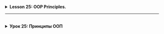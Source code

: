 <details style="padding-top: 18px">
  <summary><b>Lesson 25: OOP Principles.</b></summary>

<details style="padding-top: 18px">
  <summary><b>Lesson 23: OOP Principles. Encapsulation</b></summary>

<details style="padding-top: 18px">
  <summary>1. What is Encapsulation?</summary>

## **What is Encapsulation?**

### **Definition and Importance of Encapsulation**

🔹 **Encapsulation** is one of the key principles of OOP, which means **hiding internal object data** and **restricting
access to it**.

The main goals of encapsulation:  
✔️ **Data Protection** – preventing direct modification of important object fields.  
✔️ **Access Control** – data can only be changed through methods.  
✔️ **Code Flexibility** – internal logic can be modified without affecting other parts of the code.

**Example without encapsulation (bad practice):**

```java
class BankAccount {
    String owner;
    double balance;
}
```

Here, **balance** is public and can be changed from outside without restrictions:

```java
BankAccount account = new BankAccount();
account.balance =-1000; // Error: Can set a negative balance!
```

To prevent such issues, we use **encapsulation**.

### **Analogy: File Access on a Computer**

Imagine your computer is a **class**, and the files on it have **different access levels**:

| **Modifier** | **Analogy on a Computer**                                 | **Who Can Open the File?**          |
|--------------|-----------------------------------------------------------|-------------------------------------|
| `private`    | **Personal documents**                                    | Only the computer owner             |
| `default`    | **Work files in a local network**                         | Only colleagues in the same network |
| `protected`  | **Shared folder with a password**                         | Family members or selected users    |
| `public`     | **File on the internet (Google Docs with public access)** | Anyone on the internet              |

🔹 **Examples:**

- **`private`** – Your personal diary, which no one can open without a password.
- **`default`** – Files in an office network, accessible only to employees.
- **`protected`** – Family photos in the cloud, available only with a password.
- **`public`** – An open article on the internet, accessible to everyone.

### **Protecting Data with Access Modifiers**

In Java, **access modifiers** are used for encapsulation, controlling which parts of the code can interact with an
object's fields and methods.

| **Modifier** | **Accessible Inside Class** | **Accessible Inside Package** | **Accessible in Subclasses** | **Accessible in Other Classes** |
|--------------|-----------------------------|-------------------------------|------------------------------|---------------------------------|
| `private`    | ✅ Yes                       | ❌ No                          | ❌ No                         | ❌ No                            |
| `default`    | ✅ Yes                       | ✅ Yes                         | ❌ No                         | ❌ No                            |
| `protected`  | ✅ Yes                       | ✅ Yes                         | ✅ Yes                        | ❌ No                            |
| `public`     | ✅ Yes                       | ✅ Yes                         | ✅ Yes                        | ✅ Yes                           |

**How to properly protect data?**  
✔️ Use `private` for fields (so they cannot be modified directly).  
✔️ Provide access to data via **getters and setters**.  
✔️ Allow modifications only through methods with validation.

Example of **data encapsulation** in the `BankAccount` class:

```java
class BankAccount {
    private String owner;
    private double balance;

    public BankAccount(String owner, double initialBalance) {
        this.owner = owner;
        if (initialBalance >= 0) {
            this.balance = initialBalance;
        } else {
            this.balance = 0;
            System.out.println("Balance cannot be negative. Set to 0.");
        }
    }

    public double getBalance() {
        return balance;
    }

    public void deposit(double amount) {
        if (amount > 0) {
            balance += amount;
            System.out.println("Deposited: " + amount);
        } else {
            System.out.println("Deposit amount must be positive.");
        }
    }

    public void withdraw(double amount) {
        if (amount > 0 && amount <= balance) {
            balance -= amount;
            System.out.println("Withdrawn: " + amount);
        } else {
            System.out.println("Insufficient funds or invalid amount.");
        }
    }
}
```

Now, `balance` cannot be modified directly:

```java
BankAccount account = new BankAccount("Alice", 500);
account.

deposit(200);
account.

withdraw(1000); // Error: Insufficient funds
```

---

### **Real-World Analogy: Bank Account**

Imagine you have a **bank account**.

- You **cannot** simply set the balance by writing `balance = 100000;`
- The balance can **increase** only through deposits.
- The balance can **decrease** only through withdrawals.
- You cannot go into negative balance unless the bank allows overdrafts.

🔹 **The `BankAccount` class works the same way!** It hides `balance` and allows access to it **only through methods**
that validate operations.

## **Summary**

✅ **Encapsulation** protects data and controls access to it.  
✅ Class fields should be `private`, and access to them should be provided through methods.  
✅ **Analogy** – a bank account: access to the balance is only possible through transactions.

</details>

--------

<details style="padding-top: 18px">
  <summary>2. Access Modifiers in Java</summary>

## **Access Modifiers in Java**

### **What Are Access Modifiers?**
🔹 **Access modifiers** are keywords in Java that define **the level of visibility and accessibility** of classes, methods, and fields in a program.

**Why are they important?**  
✔️ Allow **control over data access**.  
✔️ Protect **internal class logic** from misuse.  
✔️ Improve **code structure and readability**.

Java provides **four main access modifiers**:

| **Modifier**  | **Visible Inside Class** | **Visible in Package** | **Visible in Subclasses** | **Visible in Other Classes** |
|--------------|----------------------|----------------------|----------------------|----------------------|
| `private`    | ✅ Yes | ❌ No | ❌ No | ❌ No |
| `default` (no modifier) | ✅ Yes | ✅ Yes | ❌ No | ❌ No |
| `protected`  | ✅ Yes | ✅ Yes | ✅ Yes | ❌ No |
| `public`     | ✅ Yes | ✅ Yes | ✅ Yes | ✅ Yes |

---

### **Explanation of Modifiers with Examples**

#### **1. `private` – Full Control Inside the Class**
🔹 **Accessible only within the class itself**.  
🔹 Completely **hides data** from other classes.  
🔹 Used to **protect important data**, such as passwords or account balances.

**Example:**
```java
class User {
    private String password;

    public User(String password) {
        this.password = password;
    }

    private void encryptPassword() {
        System.out.println("Encrypting password...");
    }
}
```

**❌ Error: You cannot access `password` or call `encryptPassword()` from another class.**

---

#### **2. `default` (package-private) – Access Within the Same Package**
🔹 **Accessible within the same package**, but **not in other packages**.  
🔹 If **no modifier is specified**, `default` is used.  
🔹 Useful for classes that should interact **only within a module**.

**Example:**
```java
class PackageClass {
    String message = "Accessible only within this package!";
}
```

If another class **in the same package** tries to access `message`, it will work:  
```java
PackageClass obj = new PackageClass();
System.out.println(obj.message); // Works!
```

However, if the class is in **a different package**, access **will not be allowed**.

---

#### **3. `protected` – Access in Package + Inheritance**
🔹 Accessible to **all classes in the package** + **subclasses in other packages**.  
🔹 Allows **protected inheritance**: data is hidden from others but available to child classes.

**Example:**
```java
class Parent {
    protected String familySecret = "Family secret";
}
```

```java
class Child extends Parent {
    void revealSecret() {
        System.out.println(familySecret); // Works!
    }
}
```

If `Child` is in **a different package** but **inherits from Parent**, it can access `protected` fields.

---

#### **4. `public` – Full Access Anywhere**
🔹 **Accessible in any class and package**.  
🔹 Used for **public APIs and interfaces** that should be available everywhere.

**Example:**
```java
public class PublicClass {
public String greeting = "Hello, world!";
}
```

Any code can access `greeting`:  
```java
PublicClass obj = new PublicClass();
System.out.println(obj.greeting); // Works!
```

---

### **When and Why to Use Each Modifier?**

| **Modifier**  | **When to Use?** |
|--------------|--------------------------|
| `private`    | For **hidden data**, such as passwords, balances, internal methods. |
| `default`    | When a class or method **should not be visible outside the package**. |
| `protected`  | When you need to **allow subclass access** but hide from others. |
| `public`     | When **a method or class should be accessible to everyone** (e.g., API). |

---

## **Summary**
✅ **Access modifiers** manage data visibility in Java.  
✅ **`private`** protects data inside the class.  
✅ **`default`** works only within the same package.  
✅ **`protected`** is accessible to subclasses, even in other packages.  
✅ **`public`** allows unrestricted access everywhere.

🚀 **Next, we'll practice choosing the right access modifiers for various classes!**


<details style="padding-top: 18px">
  <summary>Practice</summary>

### **Task: Choose the Right Access Modifiers**

Below are several classes with fields that currently have no access modifiers.  
Your task is to **assign appropriate modifiers (`public`, `private`, `protected`)** based on logic and encapsulation
principles.

---

```java
// TODO: Assign access modifiers to the fields based on best practices.

class UserAccount {
    String username;
    String password;
    String email;
    int age;
}
```

---

```java
// TODO: Assign access modifiers to the fields.

class BankAccount {
    String accountNumber;
    double balance;
    String ownerName;
}
```

---

```java
// TODO: Assign access modifiers to the fields.

class Product {
    String name;
    double price;
    int stock;
}
```

---

```java
// TODO: Assign access modifiers to the fields.

class Car {
    String brand;
    String model;
    int speed;
    double fuelLevel;
}
```

---

```java
// TODO: Assign access modifiers to the fields.

class LibraryBook {
    String title;
    String author;
    boolean isAvailable;
    String borrowerName;
}
```

---

```java
// TODO: Assign access modifiers to the fields.

class Order {
    int orderId;
    String customerName;
    double totalAmount;
    String status;
}
```

---

```java
// TODO: Assign access modifiers to the fields.

class Flight {
    String flightNumber;
    String destination;
    int availableSeats;
    String departureTime;
}
```

---

```java
// TODO: Assign access modifiers to the fields.

class ChatMessage {
    String sender;
    String receiver;
    String text;
    String timestamp;
}
```

---

### **Instructions:**

1. Review the fields in each class and decide which ones should be **`private`**, **`protected`**, or **`public`**.
2. Consider **which fields should be hidden (private)** and which should remain accessible.
3. Modify the classes accordingly.

🚀 **This exercise will help you understand how to properly encapsulate data in Java!**
</details>
</details>

--------

<details style="padding-top: 18px">
  <summary><b>3. Getters and Setters</b></summary>

## **Getters and Setters in Java**

### **Why is Direct Access to Fields Bad Practice?**

🔹 **Direct access to fields (`public`) breaks encapsulation** and allows uncontrolled modifications.  
🔹 If fields are public, **any class can change them without restrictions**, leading to potential errors.  
🔹 Getters and setters **allow validation** before changing field values.

**Example of Bad Practice (No Encapsulation):**  
```java
class BankAccount {
    public double balance;
}
```

Here, any class can modify `balance` without control:  
```java
BankAccount account = new BankAccount();
account.balance = -1000; // ❌ Incorrect! The balance should not be negative.
```

To avoid such problems, **we use getters and setters**.

---

### **Implementing Getters and Setters**

🔹 **Getter (`get`)** – a method that allows reading the value of a private field.  
🔹 **Setter (`set`)** – a method that allows modifying the value with validation.

**Example: Correct Implementation Using Getters and Setters**  
```java
class BankAccount {
private double balance;

    public double getBalance() { // Getter
        return balance;
    }

    public void setBalance(double balance) { // Setter
        if (balance >= 0) {
            this.balance = balance;
        } else {
            System.out.println("❌ Balance cannot be negative!");
        }
    }
}
```

Now, an external class **cannot** modify `balance` directly but can use `setBalance()`, which includes validation.

**Usage:**  
```java
BankAccount account = new BankAccount();
account.setBalance(500);  // ✅ Correct
account.setBalance(-100); // ❌ Will print "Balance cannot be negative!"
System.out.println(account.getBalance()); // Prints 500
```



### **Example: `BankAccount` with Controlled Balance Modification**

A more advanced example where we also add `deposit()` and `withdraw()` methods.

```java
class BankAccount {
private double balance;

    public BankAccount(double initialBalance) {
        if (initialBalance >= 0) {
            this.balance = initialBalance;
        } else {
            System.out.println("❌ Initial balance cannot be negative. Setting to 0.");
            this.balance = 0;
        }
    }

    public double getBalance() { // Getter
        return balance;
    }

    public void deposit(double amount) {
        if (amount > 0) {
            balance += amount;
            System.out.println("✅ Deposited: " + amount);
        } else {
            System.out.println("❌ Deposit amount must be positive.");
        }
    }

    public void withdraw(double amount) {
        if (amount > 0 && amount <= balance) {
            balance -= amount;
            System.out.println("✅ Withdrawn: " + amount);
        } else {
            System.out.println("❌ Insufficient funds or invalid amount.");
        }
    }
}
```

**Usage:**  
```java
BankAccount account = new BankAccount(100);
account.deposit(50);
account.withdraw(200); // ❌ Insufficient funds
System.out.println("Balance: " + account.getBalance()); // ✅ 150
```

---

## **Summary**
✅ **Getters** allow reading private fields safely.  
✅ **Setters** validate data before modifying fields.  
✅ Encapsulation prevents **direct field modification**, reducing errors.

</details>

-------

<details style="padding-top: 18px">
  <summary><b>4. Practice: Getters, Setters, and `this`</b></summary>

## **Task: Implement Getters and Setters**

### **Exercise Goals**
✔️ Learn to use **getters and setters** to access private fields.  
✔️ Understand how **validation** in setters helps protect data.  
✔️ Practice using **the `this` keyword** to distinguish local variables from class fields.

---

### **Part 1: Basic Getters and Setters**
🔹 In the first two classes, you need to **implement simple getters and setters** without validation.

---

```java
// TODO: Add getters and setters for all fields.
class Book {
    private String title;
    private String author;
    private int pages;
}
```

---

```java
// TODO: Add getters and setters for all fields.
class User {
    private String username;
    private String email;
    private int age;
}
```

---

### **Part 2: Getters, Setters, and Validation**
🔹 In the next classes, you need to **implement getters and setters with validation**.

---

```java
// TODO: Implement getters and setters with validation.
// 1. The `balance` field cannot be negative.
// 2. The `accountNumber` field should not be changed after the object is created.
class BankAccount {
    private String accountNumber;
    private double balance;
}
```

---

```java
// TODO: Implement getters and setters with validation.
// 1. The `temperature` field must be within the range of -100 to 100 degrees.
// 2. The `condition` field can only be "Sunny", "Rainy", "Cloudy", or "Snowy".
class WeatherReport {
    private double temperature;
    private String condition;
}
```

---

```java
// TODO: Implement getters and setters with validation.
// 1. The `rating` field must be between 1 and 5.
// 2. The `reviewText` field cannot be empty.
class ProductReview {
    private String productName;
    private int rating;
    private String reviewText;
}
```

---

## **Instructions**
1. **Add getters and setters** in each class.
2. **In the first two classes (`Book`, `User`), getters and setters should simply return and set values.**
3. **In the other classes (`BankAccount`, `WeatherReport`, `ProductReview`), add validation in setters.**
4. Use **`this`** in setters to differentiate local variables from class fields.

</details>
</details>

<details style="padding-top: 18px">
  <summary><b>Lesson 24: OOP Principles. Inheritance</b></summary>

<details style="padding-top: 18px">
  <summary>1. What is Inheritance?</summary>

## **What is Inheritance?**

### **Theoretical Foundations of Inheritance**

🔹 **Inheritance** is one of the four key principles of Object-Oriented Programming (OOP). It allows **creating new classes based on existing ones**, reusing their properties and methods.

🔹 In Java, inheritance is implemented using the **`extends` keyword**. This means that a new class (child class) **inherits** functionality from a parent class while also being able to add its own unique methods and properties.

---

### **Why is Inheritance Important?**

🟢 **1. Reducing Code Duplication**  
Imagine you have multiple classes describing similar objects. Instead of copying the same code into each of them, you can extract **common properties and methods** into a parent class.

🟢 **2. Logical Grouping of Objects**  
Inheritance helps structure the code by creating a **class hierarchy**, making the program more readable and understandable.

🟢 **3. Easier Maintenance and Scalability**  
If you need to modify a common behavior, you can simply **change the code in the parent class**, and the update will automatically apply to all child classes.

🟢 **4. Ability to Override Behavior**  
A child class can **modify (override) the methods of the parent class** if it needs to function differently.

---

### **How Is Inheritance Used?**

Suppose we are developing a system for managing **smart devices**, such as smartphones, tablets, and smartwatches.  
All of these devices share **common characteristics** (screen, battery, processor) and **functions** (turning on/off).

**How can we describe them?**  
❌ **Without inheritance:** We would have to duplicate the code in each class.  
✔ **With inheritance:** We can create a **base class `SmartDevice`** and then extend it with  
`Smartphone`, `Tablet`, and `SmartWatch`.

---

### **Real-Life Analogy: Smart Devices**

📱 **Smartphones**, ⌚ **smartwatches**, and 💻 **tablets** are all **smart devices** that share **common properties**:

- **Screen**
- **Processor**
- **Operating system**
- **Battery charging capability**

However, each of them has **unique functions**:

- **Smartphone** – can make calls.
- **Tablet** – ideal for working with documents and drawing.
- **Smartwatch** – tracks physical activity.

We can create a **general `SmartDevice` class** and then extend it with **`Smartphone`**, **`Tablet`**, and **`SmartWatch`**, adding additional methods specific to each.

---

### **Conclusion**

✅ **Inheritance** helps eliminate code duplication and simplifies program maintenance.  
✅ **It helps group classes** into a logical structure.  
✅ **It simplifies functional expansion** – new devices can be added easily by inheriting from `SmartDevice`.  
✅ **It allows modifying general logic** in one place – a change in the parent class automatically affects all child classes.

</details>

-------

<details style="padding-top: 18px">
  <summary>2. Implementing Inheritance in Java</summary>

## **Implementing Inheritance in Java**

### **The `extends` Keyword: How to Create a Subclass**

🔹 In Java, inheritance is implemented using the **`extends` keyword**, which indicates that **a new class (child class) inherits functionality from a parent class**.  
🔹 The child class receives **all public and protected (`protected`) fields and methods** from the parent class.  
🔹 The child class can:  
✔ **Use** inherited properties and methods.  
✔ **Extend** the parent class with new properties and methods.  
✔ **Override** (modify) inherited methods if different behavior is needed.

**Basic inheritance syntax:**
```java
class ParentClass {
// Fields and methods of the parent class
}

class ChildClass extends ParentClass {
// Additional properties and methods of the child class
}
```

---

### **Inheriting Fields and Methods from a Superclass**

Let's assume we have a **base class `SmartDevice`**, which defines the essential characteristics of smart devices.  
All **smartphones, tablets, and smartwatches** have **a brand, model, and basic power-on functionality**.

**Parent class `SmartDevice`:**
```java
class SmartDevice {
    String brand;
    String model;

    void powerOn() {
        System.out.println(model + " is turning on...");
    }
}
```
Now, we will create **child classes** that inherit this functionality and add their own features.

---

### **Example: `SmartDevice` and Its Subclasses (`Smartphone`, `Tablet`, `SmartWatch`)**

**1. Inheriting `Smartphone` from `SmartDevice`**  
A smartphone can **make calls**, while also inheriting all properties and methods of `SmartDevice`.

```java
class Smartphone extends SmartDevice {
    void makeCall(String number) {
        System.out.println("Calling " + number);
    }
}
```

**2. Inheriting `Tablet` from `SmartDevice`**  
A tablet inherits `SmartDevice` properties and adds a feature to draw on the screen.

```java
class Tablet extends SmartDevice {
    void drawOnScreen() {
        System.out.println("Drawing on the screen...");
    }
}
```

**3. Inheriting `SmartWatch` from `SmartDevice`**  
A smartwatch can display the time while also inheriting basic characteristics.

```java
class SmartWatch extends SmartDevice {
    void showTime() {
        System.out.println("Current time: 12:30");
    }
}
```

---

### **Using Inheritance in a Program**

Now, let's create objects of different devices and test their functionality.

```java
public class Main {
    public static void main(String[] args) {
        Smartphone phone = new Smartphone();
        phone.brand = "Samsung";
        phone.model = "Galaxy S22";
        phone.powerOn(); // Method from the parent class
        phone.makeCall("+123456789"); // Method from the child class

        Tablet tablet = new Tablet();
        tablet.brand = "Apple";
        tablet.model = "iPad Pro";
        tablet.powerOn();
        tablet.drawOnScreen();

        SmartWatch watch = new SmartWatch();
        watch.brand = "Garmin";
        watch.model = "Forerunner 955";
        watch.powerOn();
        watch.showTime();
    }
}
```

**Console Output:**
```  
Galaxy S22 is turning on...  
Calling +123456789  
iPad Pro is turning on...  
Drawing on the screen...  
Forerunner 955 is turning on...  
Current time: 12:30  
```

---

### **Summary**
✅ **The `extends` keyword** allows creating child classes that inherit the properties and methods of a parent class.  
✅ **Objects of child classes can use inherited methods and add new ones.**  
✅ **The example with `SmartDevice`** demonstrated how to easily expand the functionality of a base class.

🚀 **Next, we will explore how to override inherited methods and use the `super` keyword!**
</details>

--------

<details style="padding-top: 18px">
  <summary>3. Multilevel Inheritance</summary>

## **Multilevel Inheritance**

### **What is Multilevel Inheritance?**

🔹 **Multilevel inheritance** is when **one subclass inherits from another**, creating a **chain of classes**.  
🔹 Each successive class **extends or modifies the functionality** of the previous one while inheriting all its properties and methods.  
🔹 Java allows **deep inheritance hierarchies**, but excessively long chains can make the code harder to manage.

---

### **When to Use Multilevel Inheritance?**

✅ When **classes are logically related** and extend each other's functionality.  
✅ When **code duplication needs to be minimized** by structuring classes properly.  
✅ When each level of inheritance **adds a new layer of functionality**.

❌ **Avoid multilevel inheritance** if simpler inheritance is sufficient. Deep hierarchies can make maintenance more difficult.

---

### **How `Smartphone` Can Inherit `MusicPlayer` and `Camera`**

Let’s consider an example with smart devices.  
A smartphone **can play music (MusicPlayer)** and **take photos (Camera)**.

However, Java **does not support multiple inheritance for classes**.  
Solution: **Use multilevel inheritance**, where:

- `MusicPlayer` – the base class that plays music.
- `Camera` extends `MusicPlayer` and adds photography functionality.
- `SmartDevice` extends `Camera` and contains common smart device functions.
- `Smartphone` extends `SmartDevice`, combining all features.

```
MusicPlayer → Camera → SmartDevice → Smartphone

```

---

### **Example: Multilevel Inheritance in Code**

#### **1. Base Class `MusicPlayer`**
This class handles music playback.

```java
class MusicPlayer {
    void playMusic() {
        System.out.println("Playing music...");
    }
}
```

---

#### **2. Class `Camera`, Inheriting from `MusicPlayer`**
Adds the ability to take photos while keeping music playback.

```java
class Camera extends MusicPlayer {
    void takePhoto() {
        System.out.println("Photo taken!");
    }
}
```

---

#### **3. Class `SmartDevice`, Inheriting from `Camera`**
Adds common properties of all smart devices.

```java
class SmartDevice extends Camera {
    String brand;
    String model;

    void powerOn() {
        System.out.println(model + " is turning on...");
    }
}
```

---

#### **4. Class `Smartphone`, Inheriting from `SmartDevice`**
The final class that combines all functionalities.

```java
class Smartphone extends SmartDevice {
    void makeCall(String number) {
        System.out.println("Calling " + number);
    }
}
```

---

### **Using Multilevel Inheritance**

Now, let's create a `Smartphone` object and test all the functions inherited from different classes.

```java
public class Main {
    public static void main(String[] args) {
        Smartphone phone = new Smartphone();
        phone.brand = "Samsung";
        phone.model = "Galaxy S22";

        phone.powerOn();    // Method from SmartDevice
        phone.playMusic();  // Method from MusicPlayer
        phone.takePhoto();  // Method from Camera
        phone.makeCall("+123456789");  // Method from Smartphone
    }
}
```

**Console Output:**
```  
Galaxy S22 is turning on...  
Playing music...  
Photo taken!  
Calling +123456789  
```

---

### **Summary**
✅ **Multilevel inheritance** allows building **logical hierarchies**, where each class extends the previous one.  
✅ **The class chain** `MusicPlayer → Camera → SmartDevice → Smartphone` demonstrates how to combine functions in a single class.  
✅ **Each level adds new functionality**, making code reuse easier.

🚀 **Next, we will explore method overriding using `super`!**
</details>

--------

<details style="padding-top: 18px">
  <summary>4. Method Overriding and the `super` Keyword</summary>

## **Method Overriding and the `super` Keyword**

### **What is Method Overriding?**

🔹 **Overriding** is a process where **a child class changes the implementation of a method inherited from a parent class**.  
🔹 It is used when the method’s behavior in the parent class **is not suitable** for the child class.  
🔹 The method in the child class **must have the same name, parameters, and return type**, but with a different implementation.  
🔹 In Java, the `@Override` annotation is recommended (but not mandatory) when overriding a method.

**Example syntax:**
```java
class Parent {
    void showMessage() {
        System.out.println("Message from the parent class");
    }
}

class Child extends Parent {
    @Override
    void showMessage() {
        System.out.println("Message from the child class");
    }
}
```

---

### **Using `super` to Call Parent Class Methods**

🔹 The **`super`** keyword allows a child class to **call a method from the parent class**, even if it has been overridden.  
🔹 `super` can be used **inside an overridden method** to preserve part of the parent class’s functionality.  
🔹 It can also be used in **constructors** to call the parent class’s constructor.

---

### **Example: Overriding `takePhoto()` in `Smartphone` While Keeping `Camera` Functionality**

In the previous example, the `Camera` class **can take photos**, but `Smartphone` should be able to **apply filters** when taking a picture.

We use **`super.takePhoto()`** to first execute the parent class’s method and then add new functionality.

#### **1. Parent Class `Camera`**
```java
class Camera {
    void takePhoto() {
        System.out.println("Photo taken!");
    }
}
```

---

#### **2. Child Class `Smartphone`, Overriding `takePhoto()`**
```java
class Smartphone extends Camera {
    @Override
    void takePhoto() {
        super.takePhoto(); // Calls the parent class's method
        System.out.println("Filter applied to the photo!");
    }
}
```

---

### **Using `super` in Constructors**

🔹 The **`super()`** keyword is used to call **a parent class constructor** from the child class.  
🔹 This is useful when the parent class **requires mandatory parameters** that need to be passed when creating an object.

#### **Example: `SmartDevice` with a Constructor**
```java
class SmartDevice {
    String brand;
    String model;

    SmartDevice(String brand, String model) {
        this.brand = brand;
        this.model = model;
    }
}
```
---

#### **Child Class `Smartphone`, Using `super()` in the Constructor**
```java
class Smartphone extends SmartDevice {
    Smartphone(String brand, String model) {
        super(brand, model); // Calls the parent class constructor
    }

    void showInfo() {
        System.out.println("Device: " + brand + " " + model);
    }
}
```

---

### **Using Overridden Methods and `super` in a Program**
```java
public class Main {
    public static void main(String[] args) {
        Smartphone phone = new Smartphone("Apple", "iPhone 15");
        phone.showInfo(); // Displays device information

        phone.takePhoto(); // Overridden method with super call
    }
}
```

**Console Output:**
```  
Device: Apple iPhone 15  
Photo taken!  
Filter applied to the photo!  
```

---

### **Summary**
✅ **Methods can be overridden in a child class** if their logic needs to be modified.  
✅ **The `super` keyword** allows calling a **parent class method**, preserving its behavior.  
✅ **`super()` in constructors** helps pass parameters from a child class to a parent class.



<details style="padding-top: 18px">
  <summary>Task 1: Employee Management System</summary>

## **Task: Inheritance in a Corporate System**

🔹 In this task, you need to create a class hierarchy describing employees in a company.  
🔹 **Step 1:** Create a base class `Employee`, which will contain general characteristics.  
🔹 **Step 2:** Create subclasses `Manager`, `Developer`, and `Intern`, adding specific properties and methods.  
🔹 **Step 3:** Override the `work()` method in each subclass.

---

### **Step 1: Creating the Base Class `Employee`**
✔ Fields: `name` (employee name), `position` (job title), and `salary` (salary).  
✔ Method `work()`, which simply prints `"The employee is performing their duties."`.

---

### **Step 2: Creating Subclasses `Manager`, `Developer`, `Intern`**
✔ `Manager` – adds `teamSize` (number of team members) and a method `conductMeeting()`.  
✔ `Developer` – adds `programmingLanguage` (programming language).  
✔ `Intern` – adds `internshipDuration` (internship duration in months).

---

### **Step 3: Overriding the `work()` Method**
✔ `Manager`’s `work()` method prints `"The manager is leading the team and conducting meetings."`.  
✔ `Developer`’s `work()` method prints `"The developer is writing code in {programming_language}."`.  
✔ `Intern`’s `work()` method prints `"The intern is learning and assisting the team."`.

🚀 **Bonus:**  
✔ In `Manager`, use `super.work()` so that `"The employee is performing their duties."` is printed first, followed by `"The manager is leading the team."`.  
✔ Create multiple employee objects of different types and call `work()` on them.

</details>


<details style="padding-top: 18px">
  <summary>Task 2: Online Store System</summary>

## **Task: Inheritance in an Online Store**

🔹 In this task, you need to create a class hierarchy modeling a product system for an online store.  
🔹 **Step 1:** Create a base class `Product` that contains general product properties.  
🔹 **Step 2:** Create subclasses `Electronics`, `Clothing`, and `Grocery`, adding unique characteristics.  
🔹 **Step 3:** Override the `applyDiscount()` method in each subclass.

---

### **Step 1: Creating the Base Class `Product`**
✔ Fields: `name` (product name) and `price` (product price).  
✔ Method `applyDiscount()`, which prints `"No discount applied."`.

---

### **Step 2: Creating Subclasses `Electronics`, `Clothing`, `Grocery`**
✔ `Electronics` – adds `warranty` (warranty period in years).  
✔ `Clothing` – adds `size` (size) and `color` (color).  
✔ `Grocery` – adds `expirationDate` (expiration date).

---

### **Step 3: Overriding the `applyDiscount()` Method**
✔ `Electronics`’s `applyDiscount()` reduces the price by 10%.  
✔ `Clothing`’s `applyDiscount()` reduces the price by 20% if it's a sale season.  
✔ `Grocery`’s `applyDiscount()` reduces the price by 50% if the expiration date is approaching.

🚀 **Bonus:**  
✔ Use `super.applyDiscount()` so that the parent class method is called first.  
✔ Create an array of `Product[]`, add different product types, and apply discounts to them.

</details>
</details>
</details>


<details style="padding-top: 18px">
  <summary><b>Lesson 25: Polymorphism in Java</b></summary>

<details style="padding-top: 18px">
  <summary><b>Polymorphism in a Messaging System</b></summary>

## **Polymorphism in a Messaging System**

Let's consider a situation where users can send messages in different ways:  
📱 **SMS** – sent via a mobile network.  
💬 **WhatsApp** – instant messaging over the internet.  
📧 **Email** – text messages sent through a mail server.

In all cases, a message **contains text, a sender, and a receiver**, but the delivery method differs.  
Here, we can apply **inheritance** and **polymorphism**.

---

## **Creating the Base Class `Message`**

We will start with a **base class `Message`**, which **stores common data**:  
✔ `text` – the message content.  
✔ `sender` – the sender of the message.  
✔ `receiver` – the recipient of the message.  
✔ Method `send()` – defines the sending process (to be overridden in subclasses).

This class does not need to know how the message will be sent – **this will be determined by subclasses**.

---

## **Extending `Message` with Specific Implementations**

Now, we will create three types of messages that inherit from `Message`:  
✔ **`SMSMessage`** – sent via a mobile network.  
✔ **`WhatsAppMessage`** – sent over the internet.  
✔ **`EmailMessage`** – sent via a mail server.

Each of these classes will **override the `send()` method** to implement its own unique way of sending a message.

---

## **Using Polymorphism to Work with Different Message Types**

When a user sends a message, **we don’t need to know what type it is**.  
We can work **through the general `Message` type**, but the actual behavior will depend on the specific object.

This way, **we can send an SMS, a WhatsApp message, or an Email using the same code**,  
without modifying the core logic of how messages are processed.
</details>

--------

<details style="padding-top: 18px">
  <summary><b>Method Overloading (Compile-Time Polymorphism)</b></summary>

## **What is Method Overloading?**

🔹 **Method Overloading** is the ability to define multiple methods  
with the same name but different parameters within a class.

🔹 The compiler **distinguishes methods** based on the number, type,  
and order of parameters, so the method call is determined **at compile-time**.

---

## **Rules of Method Overloading**
✔ **Methods must differ in the number or type of parameters**.  
✔ **The return type does not affect overloading** (methods like `void print()` and `int print()` are considered the same).  
✔ **Overloaded methods can exist in the same class or a subclass**.

---

## **Example of Overloading in a Messaging System**

Let's say we have a `printDetails()` method in the `Message` class  
that prints message information.

🔹 We can overload this method so that it accepts **different parameters**:

1️⃣ **No arguments** – simply prints the message text.  
2️⃣ **With `boolean showSender`** – specifies whether to show the sender.  
3️⃣ **With `int maxLength`** – limits the number of displayed characters.

This way, we can call `printDetails()` in different contexts,  
and the compiler will choose the appropriate version **at compile-time**.

</details>

----------

<details style="padding-top: 18px">
  <summary><b>Method Overriding (Runtime Polymorphism)</b></summary>

## **What is Method Overriding?**

🔹 **Method Overriding** is a mechanism where a **subclass provides its own implementation of a method**  
that is already defined in the parent class.

🔹 Unlike **method overloading**, overriding allows **modifying method behavior** without changing its signature.  
The decision on **which method version to execute is made at runtime**.

---

## **Difference Between Overloading and Overriding**

| **Feature**           | **Overloading**          | **Overriding**           |
|----------------------|------------------------|----------------------|
| **When does it occur?** | At compile-time  | At runtime |
| **Where is it defined?** | In the same class  | In parent and child classes |
| **Method signature** | Different parameters  | Same parameters |
| **Purpose**  | Extending method functionality  | Changing method behavior |

---

## **Example of Overriding in a Messaging System**

Previously, we created a base class `Message` with a `send()` method.  
Now, each specific implementation (`SMSMessage`, `WhatsAppMessage`, `EmailMessage`)  
must **override this method** to define its own sending logic.

### **How does overriding work in this case?**

1️⃣ **In the parent class `Message`**, we declare a `send()` method,  
but we don't know how exactly the message will be sent.

2️⃣ **In each subclass (`SMSMessage`, `WhatsAppMessage`, `EmailMessage`)**,  
we **override the `send()` method** so that it performs **its specific** sending action.

3️⃣ **When calling `send()` on a `Message` object** (e.g., `message.send()`),  
**the method from the actual object type will be executed**.

---

## **Implementation in Code**

```java
// Base class Message
class Message {
protected String text;
protected String sender;
protected String receiver;

    public Message(String text, String sender, String receiver) {
        this.text = text;
        this.sender = sender;
        this.receiver = receiver;
    }

    // The send() method will be overridden in subclasses
    public void send() {
        System.out.println("Sending message...");
    }
}
```

```java
// Subclass SMSMessage
class SMSMessage extends Message {
public SMSMessage(String text, String sender, String receiver) {
super(text, sender, receiver);
}

    @Override
    public void send() {
        System.out.println("Sending SMS: " + text + " from " + sender + " to " + receiver);
    }
}
```

```java
// Subclass WhatsAppMessage
class WhatsAppMessage extends Message {
public WhatsAppMessage(String text, String sender, String receiver) {
super(text, sender, receiver);
}

    @Override
    public void send() {
        System.out.println("Sending WhatsApp message: " + text + " from " + sender + " to " + receiver);
    }
}
```

```java
// Subclass EmailMessage
class EmailMessage extends Message {
public EmailMessage(String text, String sender, String receiver) {
super(text, sender, receiver);
}

    @Override
    public void send() {
        System.out.println("Sending Email: " + text + " from " + sender + " to " + receiver);
    }
}
```

### **Using Polymorphism in Code**

```java
public class Main {
public static void main(String[] args) {
// Creating an array of different types of messages
Message[] messages = {
new SMSMessage("Hello!", "Anna", "John"),
new WhatsAppMessage("How are you?", "Maria", "Alex"),
new EmailMessage("Important letter", "Company", "Client")
};

        // Sending all messages using the common Message interface
        for (Message message : messages) {
            message.send();
        }
    }
}
```

### **Expected Console Output:**
```
Sending SMS: Hello! from Anna to John  
Sending WhatsApp message: How are you? from Maria to Alex  
Sending Email: Important letter from Company to Client  
```

---

## **Summary**

✅ **Method overriding** allows subclasses to modify the behavior of a parent class method.  
✅ **Runtime polymorphism** enables working with different objects through a common interface (`Message`).  
✅ **The messaging example** demonstrates how a single action (`send()`) can be implemented differently depending on the message type.
</details>

-------

<details style="padding-top: 18px">
  <summary><b>Using Polymorphism in Practice</b></summary>

## **Superclass Variable Holding a Subclass Object**

One of the key advantages of polymorphism is the ability to declare **a superclass variable**  
and assign it **subclass objects**.

This allows us to **write generic code** that works with different objects **in the same way**,  
without being tied to a specific subclass.

**Example:**
🔹 We have a base class `Message` and three subclasses: `SMSMessage`, `WhatsAppMessage`, `EmailMessage`.  
🔹 We can declare a variable `Message msg`, but assign **any** of these subclasses to it.

```java
Message msg1 = new SMSMessage("Hello!", "Anna", "John");
Message msg2 = new WhatsAppMessage("How are you?", "Maria", "Alex");
Message msg3 = new EmailMessage("Important letter", "Company", "Client");
```

---

## **Polymorphism in Action: Dynamic Method Dispatch**

When a method is called on a superclass variable,  
**the actual method executed is determined at runtime**.

This is called **Dynamic Method Dispatch**.  
Java automatically determines **which `send()` method to execute**,  
based on the **actual type of the object**.

```java
msg1.send(); // Calls send() from SMSMessage
msg2.send(); // Calls send() from WhatsAppMessage
msg3.send(); // Calls send() from EmailMessage
```

### **How does it work?**
🔹 Java does not check the declared variable type (`Message`) but instead examines the **actual object type** stored in it.  
🔹 At runtime, **the system searches for the correct implementation** of the method in the actual subclass (`SMSMessage`, `WhatsAppMessage`, etc.).  
🔹 This allows handling different types of messages **in a unified way**.

---

## **Applying Polymorphism in Real Code**

Using **polymorphism**, we can, for example, create **a list of all messages**  
and send them **in a single loop**, even if they are of different types.

```java
public class Main {
    public static void main(String[] args) {
// Creating an array of Message objects
        Message[] messages = {
                new SMSMessage("Hello!", "Anna", "John"),
                new WhatsAppMessage("How are you?", "Maria", "Alex"),
                new EmailMessage("Important letter", "Company", "Client")
        };

        // Sending all messages in a single loop
        for (Message message : messages) {
            message.send();
        }
    }
}
```

### **Expected Console Output:**
```
Sending SMS: Hello! from Anna to John  
Sending WhatsApp message: How are you? from Maria to Alex  
Sending Email: Important letter from Company to Client  
```

---

## **Summary**
✅ **Polymorphism allows declaring superclass variables and assigning subclass objects to them**.  
✅ **Dynamic method dispatch** ensures that the correct `send()` method is executed at runtime.  
✅ **Thanks to polymorphism**, we can handle different message types **in a unified way**, without redundant code.

</details>

--------

<details style="padding-top: 18px">
  <summary><b>Classwork: Polymorphism in a Notification System</b></summary>

## **Task: Applying Polymorphism in a Notification System**

🔹 In this task, you will create a notification system that supports different delivery channels.  
🔹 **Step 1:** Implement a base class `Notification` with common properties and a `send()` method.  
🔹 **Step 2:** Create subclasses `PushNotification`, `EmailNotification`, and `SMSNotification`, overriding `send()`.  
🔹 **Step 3:** Use polymorphism to handle different notification types in a unified way.

---

### **Step 1: Create the Base Class `Notification`**
✔ Define fields for `message`, `recipient`, and `timestamp`.  
✔ Implement a method `send()`, which will later be overridden by subclasses.

---

### **Step 2: Create Subclasses for Different Notification Types**
✔ `PushNotification` – Implements `send()` to simulate sending a push notification.  
✔ `EmailNotification` – Implements `send()` to simulate sending an email notification.  
✔ `SMSNotification` – Implements `send()` to simulate sending an SMS notification.

Each subclass should **implement its own version of `send()`**.

---

### **Step 3: Use Polymorphism in the `Main` Class**
✔ Create an array or list of `Notification` objects, each holding a different type of notification.  
✔ Iterate through the collection and call `send()` on each notification.  
✔ Observe how Java dynamically calls the correct `send()` method depending on the object type.

</details>
</details>

</details>


---------

<details style="padding-top: 18px">
  <summary><b>Урок 25: Принципы ООП </b></summary>

<details style="padding-top: 18px">
  <summary><b>Урок 23: Принципы ООП. Инкапсуляция </b></summary>

<details style="padding-top: 18px">
  <summary><b>1. Что такое инкапсуляция? </b></summary>

## **Что такое инкапсуляция?**

### **Определение и важность инкапсуляции**

🔹 **Инкапсуляция** – это один из ключевых принципов ООП, который означает **скрытие внутренних данных объекта** и *
*ограничение доступа к ним**.

Основные цели инкапсуляции:  
✔️ **Защита данных** – исключение прямого изменения важных полей объекта.  
✔️ **Контроль доступа** – изменение данных происходит только через методы.  
✔️ **Гибкость кода** – можно менять внутреннюю логику класса без влияния на остальной код.

**Пример без инкапсуляции (плохая практика):**

```java
class BankAccount {
    String owner;
    double balance;
}
```

Здесь **balance** открыт, и его можно изменить извне без ограничений:

```java
BankAccount account = new BankAccount();
account.balance =-1000; // Ошибка: можно установить отрицательный баланс!
```

Чтобы избежать таких проблем, используют **инкапсуляцию**.

### **Аналогия: Доступ к файлам на компьютере**

Представьте, что ваш компьютер — это **класс**, а файлы на нём имеют **разные уровни доступа**:

| **Модификатор** | **Аналогия в компьютере**                              | **Кто может открыть файл?**                |
|-----------------|--------------------------------------------------------|--------------------------------------------|
| `private`       | **Личные документы**                                   | Только владелец компьютера                 |
| `default`       | **Рабочие файлы в локальной сети**                     | Только коллеги в одной сети                |
| `protected`     | **Общий диск с паролем**                               | Доступен семье или избранным пользователям |
| `public`        | **Файл в интернете (Google Docs с открытым доступом)** | Любой пользователь сети                    |

🔹 **Примеры:**

- **`private`** – ваш личный дневник, который никто не может открыть без пароля.
- **`default`** – файлы в офисной сети, доступные только сотрудникам компании.
- **`protected`** – семейные фото в облаке, доступные только по паролю.
- **`public`** – открытая статья в интернете, доступная всем.

### **Защита данных с помощью модификаторов доступа**

В Java для инкапсуляции используются **модификаторы доступа**, которые контролируют, какие части кода могут
взаимодействовать с полями и методами объекта.

| **Модификатор** | **Доступен внутри класса** | **Доступен внутри пакета** | **Доступен в подклассах** | **Доступен в других классах** |
|-----------------|----------------------------|----------------------------|---------------------------|-------------------------------|
| `private`       | ✅ Да                       | ❌ Нет                      | ❌ Нет                     | ❌ Нет                         |
| `default`       | ✅ Да                       | ✅ Да                       | ❌ Нет                     | ❌ Нет                         |
| `protected`     | ✅ Да                       | ✅ Да                       | ✅ Да                      | ❌ Нет                         |
| `public`        | ✅ Да                       | ✅ Да                       | ✅ Да                      | ✅ Да                          |

**Как правильно защитить данные?**  
✔️ Использовать `private` для полей (чтобы нельзя было изменить их напрямую).  
✔️ Доступ к данным делать через **геттеры и сеттеры**.  
✔️ Разрешать изменение данных только через методы с проверками.

Пример **инкапсуляции данных** в классе `BankAccount`:

```java
class BankAccount {
    private String owner;
    private double balance;

    public BankAccount(String owner, double initialBalance) {
        this.owner = owner;
        if (initialBalance >= 0) {
            this.balance = initialBalance;
        } else {
            this.balance = 0;
            System.out.println("Баланс не может быть отрицательным. Установлено 0.");
        }
    }

    public double getBalance() {
        return balance;
    }

    public void deposit(double amount) {
        if (amount > 0) {
            balance += amount;
            System.out.println("Баланс пополнен на " + amount);
        } else {
            System.out.println("Сумма для пополнения должна быть положительной.");
        }
    }

    public void withdraw(double amount) {
        if (amount > 0 && amount <= balance) {
            balance -= amount;
            System.out.println("Снято " + amount);
        } else {
            System.out.println("Недостаточно средств или некорректная сумма.");
        }
    }

}
```

Теперь нельзя просто так изменить `balance`:

```java
BankAccount account = new BankAccount("Alice", 500);
account.

deposit(200);
account.

withdraw(1000); // Ошибка: недостаточно средств
```

---

### **Аналогия из реального мира: банковский счёт**

Представьте, что у вас есть **банковский счёт**.

- Вы **не можете** просто так изменить баланс, написав `balance = 100000;`
- Баланс можно **увеличить** только через пополнение.
- Баланс можно **уменьшить** только через снятие.
- Нельзя уйти в минус, если банк не разрешает овердрафт.

🔹 **Класс `BankAccount` работает так же!** Он скрывает `balance` и даёт доступ к нему **только через методы**, которые
проверяют, можно ли выполнить операцию.

---

## **Вывод**

✅ **Инкапсуляция** защищает данные и контролирует доступ к ним.  
✅ Поля класса делают `private`, а доступ к ним организуют через методы.  
✅ **Аналогия** – банковский счёт: доступ к балансу возможен только через операции.

</details>



--------

<details style="padding-top: 18px">
  <summary><b>2. Модификаторы доступа в Java </b></summary>

## **Модификаторы доступа в Java**

### **Что такое модификаторы доступа?**

🔹 **Модификаторы доступа** (Access Modifiers) – это ключевые слова в Java, которые определяют **уровень видимости и
доступности** классов, методов и полей внутри программы.

**Почему это важно?**  
✔️ Позволяют **контролировать доступ** к данным.  
✔️ Защищают **внутреннюю логику** класса от неправильного использования.  
✔️ Улучшают **структуру и читаемость кода**.

В Java есть **4 основных модификатора доступа**:

| **Модификатор**              | **Видимость в классе** | **Видимость в пакете** | **Видимость в подклассах** | **Видимость в других классах** |
|------------------------------|------------------------|------------------------|----------------------------|--------------------------------|
| `private`                    | ✅ Да                   | ❌ Нет                  | ❌ Нет                      | ❌ Нет                          |
| `default` (без модификатора) | ✅ Да                   | ✅ Да                   | ❌ Нет                      | ❌ Нет                          |
| `protected`                  | ✅ Да                   | ✅ Да                   | ✅ Да                       | ❌ Нет                          |
| `public`                     | ✅ Да                   | ✅ Да                   | ✅ Да                       | ✅ Да                           |

---

### **Разбор модификаторов с примерами**

#### **1. `private` – Полный контроль внутри класса**

🔹 **Доступен только внутри самого класса**.  
🔹 Полностью **скрывает данные** от других классов.  
🔹 Используется для **защиты важных данных**, например, пароля или баланса.

**Пример:**
```java
class User {
private String password;

    public User(String password) {
        this.password = password;
    }

    private void encryptPassword() { 
        System.out.println("Шифрование пароля...");
    }

}
```

**❌ Ошибка: нельзя получить доступ к `password` или вызвать `encryptPassword()` из другого класса.**

---

#### **2. `default` (package-private) – Доступ в рамках пакета**

🔹 **Доступен внутри того же пакета**, но **не доступен в других пакетах**.  
🔹 Если **не указан модификатор**, по умолчанию используется `default`.  
🔹 Полезен для классов, которые должны взаимодействовать внутри одного модуля.

**Пример:**
```java
class PackageClass {
    String message = "Доступен только в этом пакете!";
}
```

Если другой класс из **того же пакета** попытается обратиться к `message`, он сможет это сделать:  
```java
PackageClass obj = new PackageClass();
System.out.println(obj.message); // Работает!
```

Но если класс находится **в другом пакете**, он **не сможет получить доступ**.

---

#### **3. `protected` – Доступ в пакете + наследование**

🔹 Доступен **всем классам внутри пакета** + **наследникам в других пакетах**.  
🔹 Позволяет **защищённое наследование**: данные скрыты от всех, кроме дочерних классов.

**Пример:**
```java
class Parent {
    protected String familySecret = "Секрет семьи";
}
```

```java
class Child extends Parent {
    void revealSecret() {
        System.out.println(familySecret); // Работает!
    }
}
```

Если `Child` находится в **другом пакете**, но **наследуется от Parent**, то он сможет получить доступ к `protected`
-полю.

---

#### **4. `public` – Полный доступ отовсюду**

🔹 Доступен **в любом классе и любом пакете**.  
🔹 Используется для **открытых API и интерфейсов**, которые должны быть доступны всем.

**Пример:**
```java
public class PublicClass {
    public String greeting = "Привет, мир!";
}
```

Любой код может получить доступ к `greeting`:  
```java
PublicClass obj = new PublicClass();
System.out.println(obj.greeting); // Работает!
```

---

### **Когда и зачем использовать каждый модификатор?**

| **Модификатор** | **Когда использовать?**                                                 |
|-----------------|-------------------------------------------------------------------------|
| `private`       | Для **скрытых данных**, например, паролей, баланса, внутренних методов. |
| `default`       | Если класс или метод **не должен быть виден за пределами пакета**.      |
| `protected`     | Если нужно **разрешить доступ подклассам**, но скрыть от остальных.     |
| `public`        | Если **метод или класс должен быть доступен всем** (например, API).     |

---

## **Вывод**

✅ **Модификаторы доступа** управляют видимостью данных в Java.  
✅ **`private`** защищает данные внутри класса.  
✅ **`default`** работает только в рамках одного пакета.  
✅ **`protected`** доступен наследникам, даже если они в другом пакете.  
✅ **`public`** позволяет использовать класс и его методы везде.

<details style="padding-top: 18px">
  <summary>4. Практика</summary>

### **Задание: Выбрать правильные модификаторы доступа**

Ниже представлены несколько классов с полями, у которых **пока нет модификаторов доступа**.  
Ваша задача — **назначить правильные модификаторы (`public`, `private`, `protected`)**, следуя принципам инкапсуляции.

---

```java
// TODO: Назначить модификаторы доступа для полей в соответствии с принципами инкапсуляции.

class UserAccount {
    String username;
    String password;
    String email;
    int age;
}
```

---

```java
// TODO: Назначить модификаторы доступа для полей.

class BankAccount {
    String accountNumber;
    double balance;
    String ownerName;
}
```

---

```java
// TODO: Назначить модификаторы доступа для полей.

class Product {
    String name;
    double price;
    int stock;
}
```

---

```java
// TODO: Назначить модификаторы доступа для полей.

class Car {
    String brand;
    String model;
    int speed;
    double fuelLevel;
}
```

---

```java
// TODO: Назначить модификаторы доступа для полей.

class LibraryBook {
    String title;
    String author;
    boolean isAvailable;
    String borrowerName;
}
```

---

```java
// TODO: Назначить модификаторы доступа для полей.

class Order {
    int orderId;
    String customerName;
    double totalAmount;
    String status;
}
```

---

```java
// TODO: Назначить модификаторы доступа для полей.

class Flight {
    String flightNumber;
    String destination;
    int availableSeats;
    String departureTime;
}
```

---

```java
// TODO: Назначить модификаторы доступа для полей.

class ChatMessage {
    String sender;
    String receiver;
    String text;
    String timestamp;
}
```

---

### **Инструкции:**

1. Просмотрите поля в каждом классе и решите, какие из них должны быть **`private`**, **`protected`** или **`public`**.
2. Подумайте, **какие поля следует скрыть (private)**, а какие оставить доступными.
3. Отредактируйте классы, добавив модификаторы доступа.

🚀 **Это упражнение поможет вам понять, как правильно инкапсулировать данные в Java!**
</details>
</details>

-------

<details style="padding-top: 18px">
  <summary><b>3. Геттеры, сеттеры и ключевое слово `this`</b></summary>

## **Геттеры и сеттеры в Java**

### **Почему прямой доступ к полям — плохая практика?**

🔹 **Прямой доступ к полям (`public`) нарушает инкапсуляцию** и позволяет неконтролируемо изменять данные.  
🔹 Если поля открыты, **любой класс может изменить их без ограничений**, что может привести к ошибкам.  
🔹 Геттеры и сеттеры **позволяют контролировать** изменение значений, добавляя валидацию.

**Пример плохой практики (без инкапсуляции):**  
```java
class BankAccount {
public double balance;
}
```

В этом случае любой класс может изменить `balance` без проверки:  
```java
BankAccount account = new BankAccount();
account.balance = -1000; // ❌ Ошибка! Баланс не может быть отрицательным.
```

Чтобы избежать подобных проблем, **используют геттеры и сеттеры**.

---

### **Реализация геттеров и сеттеров**

🔹 **Геттер (`get`)** – метод, который позволяет **прочитать значение** приватного поля.  
🔹 **Сеттер (`set`)** – метод, который **изменяет значение** с проверкой.

#### **Использование `this` в сеттерах**
🔹 Внутри сеттера часто используется **`this`**, чтобы различать локальную переменную и поле класса, если они имеют одинаковые имена.

**Пример: правильная реализация с использованием геттеров, сеттеров и `this`**  
```java
class BankAccount {
private double balance;

    public double getBalance() { // Геттер
        return balance;
    }

    public void setBalance(double balance) { // Сеттер
        if (balance >= 0) {
            this.balance = balance; // `this.balance` указывает на поле класса, `balance` — локальная переменная.
        } else {
            System.out.println("❌ Баланс не может быть отрицательным!");
        }
    }
}
```

Теперь внешний код **не может** напрямую изменить `balance`, а может использовать `setBalance()` с проверкой.

**Использование:**  
```java
BankAccount account = new BankAccount();
account.setBalance(500);  // ✅ Корректно
account.setBalance(-100); // ❌ Выведет "Баланс не может быть отрицательным!"
System.out.println(account.getBalance()); // Выведет 500
```

---

### **Пример: `BankAccount` с контролируемым изменением баланса**

Более сложный пример, где также добавлены методы `deposit()` и `withdraw()`, использующие `this`.

```java
class BankAccount {
private double balance;

    public BankAccount(double balance) {
        if (balance >= 0) {
            this.balance = balance; // Используем `this` для явного указания на поле класса
        } else {
            System.out.println("❌ Начальный баланс не может быть отрицательным. Установлен 0.");
            this.balance = 0;
        }
    }

    public double getBalance() { // Геттер
        return this.balance;
    }

    public void deposit(double amount) {
        if (amount > 0) {
            this.balance += amount;
            System.out.println("✅ Баланс пополнен на " + amount);
        } else {
            System.out.println("❌ Сумма пополнения должна быть положительной.");
        }
    }

    public void withdraw(double amount) {
        if (amount > 0 && amount <= this.balance) {
            this.balance -= amount;
            System.out.println("✅ Снято: " + amount);
        } else {
            System.out.println("❌ Недостаточно средств или некорректная сумма.");
        }
    }
}
```

**Использование:**  
```java
BankAccount account = new BankAccount(100);
account.deposit(50);
account.withdraw(200); // ❌ Недостаточно средств
System.out.println("Баланс: " + account.getBalance()); // ✅ 150
```

---

## **Что такое `this` и зачем он нужен?**

🔹 `this` – это **ссылка на текущий объект класса**, позволяющая:  
✔️ Различать локальные переменные и поля класса (например, `this.balance = balance`).  
✔️ Передавать текущий объект в методы других классов.  
✔️ Вызывать один конструктор внутри другого (`this(...)`).

**Пример: использование `this` в конструкторах**  
```java
class User {
private String username;
private int age;

    // Конструктор с двумя параметрами
    public User(String username, int age) {
        this.username = username;
        this.age = age;
    }

    // Конструктор по умолчанию вызывает другой конструктор через `this`
    public User() {
        this("Unknown", 18); // Вызывает другой конструктор
    }

    public void displayInfo() {
        System.out.println("Username: " + this.username + ", Age: " + this.age);
    }
}
```

**Использование:**  
```java
User user1 = new User("Alice", 25);
User user2 = new User(); // Будет использован конструктор по умолчанию

user1.displayInfo(); // ✅ Username: Alice, Age: 25
user2.displayInfo(); // ✅ Username: Unknown, Age: 18
```

---

## **Вывод**
✅ **Геттеры** позволяют безопасно получать значения приватных полей.  
✅ **Сеттеры** проверяют данные перед изменением полей.  
✅ **`this`** используется для явного указания на поля класса и вызова конструкторов.  
✅ Инкапсуляция защищает **данные от некорректных изменений**, уменьшая вероятность ошибок.

🚀 **Далее перейдём к практике, где будем реализовывать геттеры, сеттеры и `this` в разных классах!**
</details>

--------

<details style="padding-top: 18px">
  <summary><b>4. Практика: Геттеры, сеттеры и `this`</b></summary>

## **Задание: Реализовать геттеры и сеттеры**

### **Цель упражнения**
✔️ Научиться использовать **геттеры и сеттеры** для доступа к приватным полям.  
✔️ Понять, как **валидация** в сеттерах помогает защищать данные.  
✔️ Освоить применение **ключевого слова `this`** для различения локальных переменных и полей класса.

---

### **Часть 1: Простые геттеры и сеттеры**
🔹 В первых двух классах вам нужно **просто реализовать геттеры и сеттеры** без валидации.

```java
// TODO: Добавить геттеры и сеттеры для всех полей.
class Book {
    private String title;
    private String author;
    private int pages;
}
```

---

```java
// TODO: Добавить геттеры и сеттеры для всех полей.
class User {
    private String username;
    private String email;
    private int age;
}
```

---

### **Часть 2: Геттеры, сеттеры и валидация**
🔹 В следующих классах вам нужно **реализовать геттеры и сеттеры** с **валидацией значений**.

---

```java
// TODO: Реализовать геттеры и сеттеры с валидацией.
// 1. Поле `balance` не может быть отрицательным.
// 2. Поле `accountNumber` нельзя менять после создания объекта.
class BankAccount {
    private String accountNumber;
    private double balance;
}
```

---

```java
// TODO: Реализовать геттеры и сеттеры с валидацией.
// 1. Поле `temperature` должно быть в диапазоне от -100 до 100 градусов.
// 2. Поле `condition` может быть только "Sunny", "Rainy", "Cloudy" или "Snowy".
class WeatherReport {
    private double temperature;
    private String condition;
}
```

---

```java
// TODO: Реализовать геттеры и сеттеры с валидацией.
// 1. Поле `rating` должно быть от 1 до 5.
// 2. Поле `reviewText` не должно быть пустым.
class ProductReview {
    private String productName;
    private int rating;
    private String reviewText;
}
```

---

## **Инструкции**
1. **Добавьте геттеры и сеттеры** в каждый класс.
2. **В первых двух классах (`Book`, `User`) геттеры и сеттеры должны просто возвращать и устанавливать значения.**
3. **В остальных классах (`BankAccount`, `WeatherReport`, `ProductReview`) добавьте валидацию в сеттерах.**
4. Используйте **`this`** в сеттерах, чтобы отличать локальные переменные от полей класса.

</details>
</details>

<details style="padding-top: 18px">
  <summary><b>Урок 24: Принцыпы ООП. Наследование</b></summary>

<details style="padding-top: 18px">
  <summary>1. Что такое наследование?</summary>

## **Что такое наследование?**

### **Теоретические основы наследования**

🔹 **Наследование** – это один из четырех ключевых принципов объектно-ориентированного программирования (ООП). Оно
позволяет **создавать новые классы на основе уже существующих**, используя их свойства и методы.

🔹 В Java наследование реализуется с помощью **ключевого слова `extends`**. Это означает, что новый класс (дочерний) *
*унаследует** функциональность родительского класса, но при этом может добавлять свои уникальные методы и свойства.

---

### **Зачем нужно наследование?**

🟢 **1. Уменьшение дублирования кода**  
Представьте, что у вас есть несколько классов, описывающих похожие объекты. Вместо того чтобы копировать один и тот же
код в каждый из них, можно вынести **общие свойства и методы** в родительский класс.

🟢 **2. Логическая группировка объектов**  
Наследование помогает структурировать код, создавая **иерархию классов**. Это делает программу более читаемой и
понятной.

🟢 **3. Упрощение поддержки и масштабируемости**  
Если нужно изменить какую-то общую логику, достаточно **изменить код в родительском классе**, и это автоматически
отразится на всех дочерних классах.

🟢 **4. Возможность переопределять поведение**  
Дочерний класс может **изменять (переопределять) методы родителя**, если ему нужно работать по-другому.

---

### **Как используется наследование?**

Допустим, мы разрабатываем систему для управления **умными устройствами**: смартфонами, планшетами, умными часами.  
У всех этих устройств есть **общие характеристики** (экран, батарея, процессор) и **функции** (включение, выключение).

**Как мы можем их описать?**  
❌ **Без наследования:** придётся дублировать код в каждом классе.  
✔ **С наследованием:** можно создать **базовый класс `SmartDevice`**, а затем наследовать от
него `Smartphone`, `Tablet`, `SmartWatch`.

---

### **Аналогия из реальной жизни: умные устройства**

📱 **Смартфон**, ⌚ **умные часы** и 💻 **планшет** – это все **умные устройства**, у которых есть **общие свойства**:

- **Экран**
- **Процессор**
- **Операционная система**
- **Возможность заряжаться**

Но у каждого есть **свои уникальные функции**:

- **Смартфон** – умеет звонить.
- **Планшет** – удобен для работы с документами и рисования.
- **Умные часы** – отслеживают физическую активность.

Мы можем создать **общий класс `SmartDevice`**, а затем наследовать от него **`Smartphone`**, **`Tablet`** и *
*`SmartWatch`**, добавляя им дополнительные методы.

---

### **Вывод**

✅ **Наследование** позволяет избежать дублирования кода и упрощает поддержку программы.  
✅ **Помогает группировать классы** в логичную структуру.  
✅ **Упрощает расширение функционала** – новые устройства можно добавлять легко, просто унаследовав их
от `SmartDevice`.  
✅ **Позволяет изменять общую логику** в одном месте – достаточно поменять родительский класс, и это отразится на всех
его потомках.

</details>

--------

<details style="padding-top: 18px">
  <summary>2. Реализация наследования в Java</summary>

## **Реализация наследования в Java**

### **Ключевое слово `extends`: как создать подкласс**

🔹 В Java наследование реализуется с помощью **ключевого слова `extends`**, которое указывает, что **новый класс (дочерний) наследует функциональность родительского класса**.  
🔹 Дочерний класс получает **все публичные и защищённые (`protected`) поля и методы родительского класса**.  
🔹 Дочерний класс может:  
✔ **Использовать** унаследованные свойства и методы.  
✔ **Дополнять** родительский класс новыми свойствами и методами.  
✔ **Переопределять** (изменять) унаследованные методы, если требуется другая логика.

**Общий синтаксис наследования:**
```java
class ParentClass {
// Поля и методы родительского класса
}

class ChildClass extends ParentClass {
// Дополнительные свойства и методы дочернего класса
}
```

---

### **Наследование полей и методов от суперкласса**

Предположим, у нас есть **базовый класс `SmartDevice`**, который описывает основные характеристики умных устройств.  
Все **смартфоны, планшеты и умные часы** имеют **бренд, модель и базовую функцию включения**.

**Родительский класс `SmartDevice`:**
```java
class SmartDevice {
    String brand;
    String model;

    void powerOn() {
        System.out.println(model + " включается...");
    }
}
```
Теперь создадим **дочерние классы**, которые унаследуют этот функционал и добавят свои особенности.

---

### **Пример: `SmartDevice` и его подклассы (`Smartphone`, `Tablet`, `SmartWatch`)**

**1. Наследуем `Smartphone` от `SmartDevice`**  
Смартфон умеет **звонить**, но также наследует все свойства и методы `SmartDevice`.

```java
class Smartphone extends SmartDevice {
    void makeCall(String number) {
        System.out.println("Звоним на " + number);
    }
}
```

**2. Наследуем `Tablet` от `SmartDevice`**  
Планшет получает свойства `SmartDevice` и добавляет возможность рисовать на экране.

```java
class Tablet extends SmartDevice {
    void drawOnScreen() {
        System.out.println("Рисуем на экране...");
    }
}
```

**3. Наследуем `SmartWatch` от `SmartDevice`**  
Умные часы могут показывать время и также наследуют базовые характеристики.

```java
class SmartWatch extends SmartDevice {
    void showTime() {
        System.out.println("Текущее время: 12:30");
    }
}
```

---

### **Использование наследования в программе**

Теперь создадим объекты разных устройств и проверим их работу.

```java
public class Main {
    public static void main(String[] args) {
        Smartphone phone = new Smartphone();
        phone.brand = "Samsung";
        phone.model = "Galaxy S22";
        phone.powerOn(); // Метод из родительского класса
        phone.makeCall("+123456789"); // Метод из дочернего класса

        Tablet tablet = new Tablet();
        tablet.brand = "Apple";
        tablet.model = "iPad Pro";
        tablet.powerOn();
        tablet.drawOnScreen();

        SmartWatch watch = new SmartWatch();
        watch.brand = "Garmin";
        watch.model = "Forerunner 955";
        watch.powerOn();
        watch.showTime();
    }
}
```

**Вывод в консоль:**
```  
Galaxy S22 включается...  
Звоним на +123456789  
iPad Pro включается...  
Рисуем на экране...  
Forerunner 955 включается...  
Текущее время: 12:30  
```

---

### **Вывод**
✅ **Ключевое слово `extends`** позволяет создавать дочерние классы, которые наследуют свойства и методы родительского.  
✅ **Объекты дочерних классов могут использовать унаследованные методы и добавлять новые.**  
✅ **Пример с `SmartDevice`** показал, как можно легко расширять функциональность базового класса.

🚀 **Далее разберём, как можно переопределять унаследованные методы и использовать ключевое слово `super`!**
</details>

-----------

<details style="padding-top: 18px">
  <summary>3. Последовательное наследование (многоуровневое)</summary>

## **Последовательное наследование (многоуровневое)**

### **Что такое многоуровневое наследование?**

🔹 **Многоуровневое наследование** — это процесс, когда **один подкласс наследуется от другого**, создавая **цепочку классов**.  
🔹 Каждый следующий класс **дополняет или изменяет функциональность** предыдущего, при этом наследуя все его свойства и методы.  
🔹 В Java можно строить **глубокую иерархию наследования**, но излишне длинные цепочки могут усложнить код.

---

### **Когда использовать многоуровневое наследование?**

✅ Когда **классы логически связаны** и расширяют функциональность друг друга.  
✅ Когда **нужно избежать дублирования кода** и структурировать классы.  
✅ Когда каждый уровень наследования **добавляет новый слой функциональности**.

❌ **Не стоит использовать** многоуровневое наследование, если можно обойтись простым наследованием. Глубокие иерархии могут усложнить поддержку кода.

---

### **Как `Smartphone` может унаследовать `MusicPlayer` и `Camera`**

Рассмотрим пример с умными устройствами.  
Смартфон **может воспроизводить музыку (MusicPlayer)** и **делать фотографии (Camera)**.

Но в Java **нельзя наследоваться сразу от двух классов**.  
Решение: **создать последовательное наследование**, где:

- `MusicPlayer` – базовый класс, который умеет воспроизводить музыку.
- `Camera` наследуется от `MusicPlayer` и добавляет функцию фотографирования.
- `SmartDevice` наследуется от `Camera` и содержит базовые функции устройства.
- `Smartphone` наследуется от `SmartDevice`, объединяя всё.

Получается следующая цепочка:

```text
MusicPlayer → Camera → SmartDevice → Smartphone
```

---

### **Пример: многоуровневое наследование в коде**

#### **1. Базовый класс `MusicPlayer`**
Этот класс умеет воспроизводить музыку.

```java
class MusicPlayer {
    void playMusic() {
        System.out.println("Воспроизведение музыки...");
    }
}
```

---

#### **2. Класс `Camera`, наследуется от `MusicPlayer`**
Добавляет возможность фотографирования, сохраняя возможность проигрывания музыки.

```java
class Camera extends MusicPlayer {
    void takePhoto() {
        System.out.println("Снимок сделан!");
    }
}
```

---

#### **3. Класс `SmartDevice`, наследуется от `Camera`**
Добавляет общие свойства всех умных устройств.

```java
class SmartDevice extends Camera {
    String brand;
    String model;

    void powerOn() {
        System.out.println(model + " включается...");
    }
}
```

---

#### **4. Класс `Smartphone`, наследуется от `SmartDevice`**
Финальный класс, объединяющий все функции.

```java
class Smartphone extends SmartDevice {
    void makeCall(String number) {
        System.out.println("Звоним на " + number);
    }
}
```

---

### **Использование многоуровневого наследования**

Теперь создадим объект `Smartphone` и протестируем все функции, унаследованные от разных классов.

```java
public class Main {
    public static void main(String[] args) {
        Smartphone phone = new Smartphone();
        phone.brand = "Samsung";
        phone.model = "Galaxy S22";

        phone.powerOn();    // Метод из SmartDevice
        phone.playMusic();  // Метод из MusicPlayer
        phone.takePhoto();  // Метод из Camera
        phone.makeCall("+123456789");  // Метод из Smartphone
    }
}
```

**Вывод в консоль:**
```  
Galaxy S22 включается...  
Воспроизведение музыки...  
Снимок сделан!  
Звоним на +123456789  
```

---

### **Вывод**
✅ **Многоуровневое наследование** позволяет строить **логичные иерархии**, где каждый класс расширяет предыдущий.  
✅ **Цепочка классов** `MusicPlayer → Camera → SmartDevice → Smartphone` показала, как объединить функции в одном классе.  
✅ **Каждый уровень добавляет новую функциональность**, упрощая повторное использование кода.

🚀 **Далее разберём, как переопределять методы с помощью `super`!**
</details>

-------

<details style="padding-top: 18px">
  <summary>4. Переопределение методов и ключевое слово `super`</summary>

## **Переопределение методов и ключевое слово `super`**

### **Что такое переопределение методов?**

🔹 **Переопределение (overriding)** – это процесс, при котором **дочерний класс изменяет реализацию метода, унаследованного от родительского класса**.  
🔹 Используется, когда поведение метода в родительском классе **не подходит** для дочернего класса.  
🔹 Метод в дочернем классе **должен иметь такое же имя, параметры и возвращаемый тип**, но свою реализацию.  
🔹 В Java для переопределения метода используется аннотация `@Override` (рекомендуется, но не обязательна).

**Пример синтаксиса:**
```java
class Parent {
    void showMessage() {
        System.out.println("Сообщение из родительского класса");
    }
}

class Child extends Parent {
    @Override
    void showMessage() {
        System.out.println("Сообщение из дочернего класса");
    }
}
```

---

### **Использование `super` для вызова методов родительского класса**

🔹 Ключевое слово **`super`** позволяет дочернему классу **вызывать метод родительского класса**, даже если он был переопределён.  
🔹 `super` можно использовать **внутри переопределённого метода**, чтобы сохранить часть функционала родительского метода.  
🔹 Также `super` можно применять в **конструкторах** для вызова конструктора родительского класса.

---

### **Пример: переопределение метода `takePhoto()` в `Smartphone`, сохраняя функциональность `Camera`**

В предыдущем примере класс `Camera` умеет **делать снимки**, но `Smartphone` может **использовать фильтры при фотографировании**.

Используем **`super.takePhoto()`**, чтобы сначала выполнить действие родительского класса, а затем добавить новый функционал.

#### **1. Родительский класс `Camera`**
```java
class Camera {
    void takePhoto() {
        System.out.println("Фото сделано!");
    }
}
```

---

#### **2. Дочерний класс `Smartphone`, переопределяющий `takePhoto()`**
```java
class Smartphone extends Camera {
    @Override
    void takePhoto() {
        super.takePhoto(); // Вызов метода родительского класса
        System.out.println("Фильтр применён к фото!");
    }
}
```

---

### **Использование `super` в конструкторах**

🔹 Ключевое слово **`super()`** используется для вызова **конструктора родительского класса**.  
🔹 Это полезно, когда в родительском классе **есть обязательные параметры**, которые нужно передать при создании объекта.

#### **Пример: `SmartDevice` с конструктором**
```java
class SmartDevice {
    String brand;
    String model;

    SmartDevice(String brand, String model) {
        this.brand = brand;
        this.model = model;
    }
}
```
---

#### **Дочерний класс `Smartphone`, использующий `super()` в конструкторе**
```java
class Smartphone extends SmartDevice {
    Smartphone(String brand, String model) {
        super(brand, model); // Вызов конструктора родительского класса
    }

    void showInfo() {
        System.out.println("Устройство: " + brand + " " + model);
    }
}
```

---

### **Использование переопределённых методов и `super` в программе**
```java
public class Main {
    public static void main(String[] args) {
        Smartphone phone = new Smartphone("Apple", "iPhone 15");
        phone.showInfo(); // Вывод информации об устройстве

        phone.takePhoto(); // Переопределённый метод с вызовом super
    }
}
```

**Вывод в консоль:**
```  
Устройство: Apple iPhone 15  
Фото сделано!  
Фильтр применён к фото!  
```

---

### **Вывод**
✅ **Методы можно переопределять в дочернем классе**, если требуется изменить их логику.  
✅ **Ключевое слово `super`** позволяет **вызвать родительский метод**, сохраняя его поведение.  
✅ **`super()` в конструкторах** помогает передавать параметры из дочернего класса в родительский.

🚀 **Далее разберём практические задания на наследование!**
</details>

---------

<details style="padding-top: 18px">
  <summary>5. Практика</summary>

## **Практическое задание по наследованию**

### **Задача: Реализация цепочки наследования для умных устройств**

🔹 В этом задании вам нужно построить **иерархию классов**, используя наследование.  
🔹 **Шаг 1:** Создать базовый класс `SmartDevice` и унаследовать от него `Smartphone`, `Tablet` и `SmartWatch`.  
🔹 **Шаг 2:** Реализовать **цепочку наследования**, сначала расширяя `MusicPlayer`, затем `Camera`, а затем `SmartDevice`.  
🔹 **Шаг 3:** Использовать **`super`** для вызова методов и конструкторов родительского класса.

---

### **Шаг 1: Создание базового класса `SmartDevice`**
🔹 Базовый класс `SmartDevice` должен содержать:  
✔ Поля `brand` (бренд) и `model` (модель).  
✔ Метод `powerOn()`, который выводит `"Устройство включается..."`.

```java
class SmartDevice {
    String brand;
    String model;

    SmartDevice(String brand, String model) {
        this.brand = brand;
        this.model = model;
    }

    void powerOn() {
        System.out.println(model + " включается...");
    }
}
```

---

### **Шаг 2: Создание подклассов `Smartphone`, `Tablet`, `SmartWatch`**
🔹 Каждый подкласс наследуется от `SmartDevice` и добавляет уникальный метод:  
✔ `Smartphone` – `makeCall(String number)`.  
✔ `Tablet` – `drawOnScreen()`.  
✔ `SmartWatch` – `showTime()`.

```java
class Smartphone extends SmartDevice {
    Smartphone(String brand, String model) {
        super(brand, model);
    }

    void makeCall(String number) {
        System.out.println("Звоним на " + number);
    }
}

class Tablet extends SmartDevice {
    Tablet(String brand, String model) {
        super(brand, model);
    }

    void drawOnScreen() {
        System.out.println("Рисуем на экране...");
    }
}

class SmartWatch extends SmartDevice {
    SmartWatch(String brand, String model) {
        super(brand, model);
    }

    void showTime() {
        System.out.println("Текущее время: 12:30");
    }
}
```

---

### **Шаг 3: Реализация цепочки наследования**
🔹 Теперь создадим **цепочку наследования**, начиная с `MusicPlayer`.

#### **1. Класс `MusicPlayer` – базовый класс**
🔹 Содержит метод `playMusic()`.

```java
class MusicPlayer {
    void playMusic() {
        System.out.println("Воспроизведение музыки...");
    }
}
```

---

#### **2. Класс `Camera`, наследуется от `MusicPlayer`**
🔹 Добавляет метод `takePhoto()`.

```java
class Camera extends MusicPlayer {
    void takePhoto() {
        System.out.println("Снимок сделан!");
    }
}
```

---

#### **3. Класс `SmartDevice`, наследуется от `Camera`**
🔹 Теперь `SmartDevice` получает **музыкальный плеер и камеру**.

```java
class SmartDevice extends Camera {
    String brand;
    String model;

    SmartDevice(String brand, String model) {
        this.brand = brand;
        this.model = model;
    }

    void powerOn() {
        System.out.println(model + " включается...");
    }
}
```

---

#### **4. Класс `Smartphone`, наследуется от `SmartDevice`**
🔹 Теперь `Smartphone` умеет **играть музыку, делать снимки, включаться и звонить**.

```java
class Smartphone extends SmartDevice {
    Smartphone(String brand, String model) {
        super(brand, model);
    }

    void makeCall(String number) {
        System.out.println("Звоним на " + number);
    }

    @Override
    void takePhoto() {
        super.takePhoto();
        System.out.println("Фильтр применён к фото!");
    }
}
```

---

### **Шаг 4: Тестирование наследования**
Создадим объекты и протестируем, как работают все унаследованные методы.

```java
public class Main {
    public static void main(String[] args) {
        Smartphone phone = new Smartphone("Samsung", "Galaxy S22");
        phone.powerOn();
        phone.playMusic();
        phone.takePhoto();
        phone.makeCall("+123456789");

        Tablet tablet = new Tablet("Apple", "iPad Pro");
        tablet.powerOn();
        tablet.drawOnScreen();

        SmartWatch watch = new SmartWatch("Garmin", "Forerunner 955");
        watch.powerOn();
        watch.showTime();
    }
}
```

**Ожидаемый вывод в консоль:**
```  
Galaxy S22 включается...  
Воспроизведение музыки...  
Снимок сделан!  
Фильтр применён к фото!  
Звоним на +123456789  
iPad Pro включается...  
Рисуем на экране...  
Forerunner 955 включается...  
Текущее время: 12:30  
```

---

### **Вывод**
✅ **Наследование помогает строить логичные иерархии**, объединяя связанные классы.  
✅ **Цепочка классов `MusicPlayer → Camera → SmartDevice → Smartphone`** показывает, как можно последовательно расширять функциональность.  
✅ **Использование `super`** позволяет вызывать методы родительского класса и добавлять новое поведение.


<details style="padding-top: 18px">
  <summary>Задание 1: Система управления сотрудниками</summary>

## **Задание: Наследование в корпоративной системе**

🔹 В этом задании вам нужно создать иерархию классов, описывающих сотрудников компании.  
🔹 **Шаг 1:** Создать базовый класс `Employee`, который будет содержать общие характеристики.  
🔹 **Шаг 2:** Создать подклассы `Manager`, `Developer` и `Intern`, добавляя специфические свойства и методы.  
🔹 **Шаг 3:** Переопределить метод `work()` в каждом подклассе.

---

### **Шаг 1: Создание базового класса `Employee`**
✔ Поля `name` (имя), `position` (должность) и `salary` (зарплата).  
✔ Метод `work()`, который просто выводит `"Работник выполняет свои обязанности."`.

---

### **Шаг 2: Создание подклассов `Manager`, `Developer`, `Intern`**
✔ `Manager` – добавляет `teamSize` (размер команды) и метод `conductMeeting()`.  
✔ `Developer` – добавляет `programmingLanguage` (язык программирования).  
✔ `Intern` – добавляет `internshipDuration` (продолжительность стажировки).

---

### **Шаг 3: Переопределение метода `work()`**
✔ У `Manager` метод `work()` выводит `"Менеджер управляет командой и проводит встречи."`.  
✔ У `Developer` метод `work()` выводит `"Разработчик пишет код на {язык_программирования}."`.  
✔ У `Intern` метод `work()` выводит `"Стажёр учится и помогает команде."`.

🚀 **Дополнительно:**  
✔ В `Manager` использовать `super.work()`, чтобы сначала выводилось `"Работник выполняет свои обязанности."`, а затем добавлялось `"Менеджер управляет командой."`.  
✔ Создать несколько объектов разных типов сотрудников и вызвать у них `work()`.

</details>


<details style="padding-top: 18px">
  <summary>Задание 2: Система онлайн-магазина</summary>

## **Задание: Наследование в интернет-магазине**

🔹 В этом задании вам нужно создать иерархию классов, моделирующую систему товаров в интернет-магазине.  
🔹 **Шаг 1:** Создать базовый класс `Product`, который содержит общие свойства товара.  
🔹 **Шаг 2:** Создать подклассы `Electronics`, `Clothing` и `Grocery`, добавляя уникальные характеристики.  
🔹 **Шаг 3:** Переопределить метод `applyDiscount()` в каждом подклассе.

---

### **Шаг 1: Создание базового класса `Product`**
✔ Поля `name` (название товара) и `price` (цена).  
✔ Метод `applyDiscount()`, который выводит `"Скидка пока не применяется."`.

---

### **Шаг 2: Создание подклассов `Electronics`, `Clothing`, `Grocery`**
✔ `Electronics` – добавляет `warranty` (гарантия в годах).  
✔ `Clothing` – добавляет `size` (размер) и `color` (цвет).  
✔ `Grocery` – добавляет `expirationDate` (срок годности).

---

### **Шаг 3: Переопределение метода `applyDiscount()`**
✔ У `Electronics` метод `applyDiscount()` снижает цену на 10%.  
✔ У `Clothing` метод `applyDiscount()` снижает цену на 20%, если сезон распродаж.  
✔ У `Grocery` метод `applyDiscount()` снижает цену на 50%, если срок годности скоро истекает.

🚀 **Дополнительно:**  
✔ Использовать `super.applyDiscount()`, чтобы сначала вызывался метод родительского класса.  
✔ Создать массив `Product[]`, добавить туда товары разных типов и применить к ним скидки.

</details>
</details>
</details>

<details style="padding-top: 18px">
  <summary><b>Урок 25: Полиморфизм в Java</b></summary>


<details style="padding-top: 18px">
  <summary><b>Полиморфизм на примере системы сообщений</b></summary>

## **Полиморфизм на примере системы сообщений**

Рассмотрим ситуацию, в которой пользователи могут отправлять сообщения разными способами:  
📱 **SMS** – отправка через мобильную сеть.  
💬 **WhatsApp** – мгновенные сообщения через интернет.  
📧 **Email** – текстовое сообщение, отправляемое через почтовый сервер.

Во всех случаях сообщение **содержит текст, отправителя и получателя**, но способ доставки отличается.  
Здесь мы можем применить **наследование** и **полиморфизм**.

---

## **Создаём базовый класс `Message`**

Мы начнем с **базового класса `Message`**, который **содержит общие данные**:  
✔ `text` – сам текст сообщения.  
✔ `sender` – отправитель.  
✔ `receiver` – получатель.  
✔ Метод `send()` – определяет процесс отправки (будет переопределён в подклассах).

Этот класс не будет знать, каким образом сообщение будет отправлено – **это решат подклассы**.

---

## **Расширяем `Message` конкретными реализациями**

Теперь создадим три типа сообщений, которые наследуются от `Message`:  
✔ **`SMSMessage`** – отправка через мобильную сеть.  
✔ **`WhatsAppMessage`** – отправка через интернет.  
✔ **`EmailMessage`** – отправка через почтовый сервер.

Каждый из этих классов **переопределит метод `send()`** так, чтобы он соответствовал конкретному типу отправки.

---

## **Используем полиморфизм для работы с разными типами сообщений**

Когда пользователь отправляет сообщение, **нам не нужно знать, какой это тип сообщения**.  
Мы можем работать **через общий тип `Message`**, но реализация будет зависеть от того,  
какой именно объект мы передали.

Таким образом, **в одном и том же коде мы сможем отправлять SMS, WhatsApp или Email**,  
не изменяя сам механизм работы с сообщениями.

</details>

-------

<details style="padding-top: 18px">
  <summary><b>Перегрузка методов (полиморфизм времени компиляции)</b></summary>

## **Что такое перегрузка методов?**

🔹 **Перегрузка методов (Method Overloading)** – это возможность объявлять в одном классе несколько методов  
с одинаковым именем, но разными параметрами.

🔹 Компилятор **различает методы** по количеству, типу и порядку аргументов,  
поэтому вызов метода определяется **во время компиляции**.

---

## **Правила перегрузки**
✔ **Методы должны отличаться по количеству или типу параметров**.  
✔ **Возвращаемый тип не влияет на перегрузку** (методы `void print()` и `int print()` считаются одинаковыми).  
✔ **Перегруженные методы могут находиться в одном классе или в классе-наследнике**.

---

## **Пример перегрузки в системе сообщений**

Допустим, у нас есть метод `printDetails()` в классе `Message`,  
который выводит информацию о сообщении.

🔹 Мы можем перегрузить этот метод, чтобы он принимал **разные параметры**:

1️⃣ **Без аргументов** – просто выводит текст сообщения.  
2️⃣ **С аргументом `boolean showSender`** – указывает, нужно ли выводить отправителя.  
3️⃣ **С аргументом `int maxLength`** – ограничивает количество символов.

Таким образом, мы можем вызывать `printDetails()` в разных контекстах,  
а компилятор выберет подходящую версию метода **во время компиляции**.

</details>

-------

<details style="padding-top: 18px">
  <summary><b>Переопределение методов (полиморфизм времени выполнения)</b></summary>

## **Что такое переопределение методов?**

🔹 **Переопределение методов (Method Overriding)** – это механизм, при котором **подкласс предоставляет свою реализацию метода**,  
который уже был определён в родительском классе.

🔹 В отличие от **перегрузки**, переопределение позволяет **изменять поведение метода** без изменения его сигнатуры.  
Решение о том, **какая версия метода будет вызвана, принимается во время выполнения программы**.

---

## **Различие между перегрузкой и переопределением**

| **Характеристика**    | **Перегрузка (Overloading)** | **Переопределение (Overriding)** |
|----------------------|------------------------|----------------------|
| **Когда происходит?** | Во время компиляции  | Во время выполнения |
| **Где объявляется?** | В одном классе  | В родительском и дочернем классе |
| **Сигнатура метода** | Разные параметры  | Одинаковые параметры |
| **Цель**  | Расширение функционала метода  | Изменение поведения метода |

---

## **Пример переопределения в системе сообщений**

Ранее мы создали базовый класс `Message` с методом `send()`.  
Теперь каждая конкретная реализация (`SMSMessage`, `WhatsAppMessage`, `EmailMessage`)  
должна **переопределить этот метод**, чтобы реализовать свою логику отправки.

### **Как работает переопределение в данном случае?**

1️⃣ **В родительском классе `Message`** мы объявляем метод `send()`,  
но не знаем, как именно будет отправляться сообщение.

2️⃣ **В каждом подклассе (`SMSMessage`, `WhatsAppMessage`, `EmailMessage`)**  
мы **переопределяем метод `send()`**, чтобы он выполнял **конкретную** отправку.

3️⃣ **При вызове `send()` на объекте `Message`** (например, `message.send()`)  
**будет выполнен метод из фактического типа объекта**.

---

## **Реализация в коде**

```java
// Базовый класс Message
class Message {
protected String text;
protected String sender;
protected String receiver;

    public Message(String text, String sender, String receiver) {
        this.text = text;
        this.sender = sender;
        this.receiver = receiver;
    }

    // Метод send() будет переопределён в подклассах
    public void send() {
        System.out.println("Отправка сообщения...");
    }
}
```

```java
// Подкласс SMSMessage
class SMSMessage extends Message {
public SMSMessage(String text, String sender, String receiver) {
super(text, sender, receiver);
}

    @Override
    public void send() {
        System.out.println("Отправка SMS: " + text + " от " + sender + " к " + receiver);
    }
}
```

```java
// Подкласс WhatsAppMessage
class WhatsAppMessage extends Message {
public WhatsAppMessage(String text, String sender, String receiver) {
super(text, sender, receiver);
}

    @Override
    public void send() {
        System.out.println("Отправка WhatsApp-сообщения: " + text + " от " + sender + " к " + receiver);
    }
}
```

```java
// Подкласс EmailMessage
class EmailMessage extends Message {
public EmailMessage(String text, String sender, String receiver) {
super(text, sender, receiver);
}

    @Override
    public void send() {
        System.out.println("Отправка Email: " + text + " от " + sender + " к " + receiver);
    }
}
```

### **Использование полиморфизма в коде**

```java
public class Main {
public static void main(String[] args) {
// Создаём массив сообщений разного типа
Message[] messages = {
new SMSMessage("Привет!", "Анна", "Иван"),
new WhatsAppMessage("Как дела?", "Мария", "Алексей"),
new EmailMessage("Важное письмо", "Компания", "Клиент")
};

        // Отправляем все сообщения через общий интерфейс Message
        for (Message message : messages) {
            message.send();
        }
    }
}
```

### **Ожидаемый вывод в консоль:**
```
Отправка SMS: Привет! от Анна к Иван  
Отправка WhatsApp-сообщения: Как дела? от Мария к Алексей  
Отправка Email: Важное письмо от Компания к Клиент  
```

---

## **Вывод**

✅ **Переопределение методов** позволяет подклассам изменять поведение родительского класса.  
✅ **Полиморфизм времени выполнения** позволяет работать с разными объектами через единый интерфейс (`Message`).  
✅ **Пример с сообщениями** показывает, как одно действие (`send()`) может быть реализовано по-разному в зависимости от типа сообщения.
</details>

-----------

<details style="padding-top: 18px">
  <summary><b>Использование полиморфизма на практике</b></summary>

## **Переменная суперкласса, указывающая на объект подкласса**

Одно из ключевых преимуществ полиморфизма – возможность объявлять переменные **типа суперкласса**  
и назначать им объекты **разных подклассов**.

Это позволяет **писать универсальный код**, который работает с разными объектами **одним способом**,  
не привязываясь к конкретному подклассу.

**Пример:**
🔹 У нас есть базовый класс `Message` и три подкласса: `SMSMessage`, `WhatsAppMessage`, `EmailMessage`.  
🔹 Мы можем объявить переменную `Message msg`, но присвоить ей **любой** из этих подклассов.

```java
Message msg1 = new SMSMessage("Привет!", "Анна", "Иван");
Message msg2 = new WhatsAppMessage("Как дела?", "Мария", "Алексей");
Message msg3 = new EmailMessage("Важное письмо", "Компания", "Клиент");
```

---

## **Полиморфизм в работе: динамический вызов методов**

Когда вызывается метод на переменной суперкласса,  
**реальный метод, который будет выполнен, определяется во время выполнения программы**.

Это называется **динамический вызов методов (Dynamic Method Dispatch)**.  
Java автоматически определяет, **какой именно метод `send()` нужно вызвать**,  
исходя из **фактического типа объекта**.

```java
msg1.send(); // Вызовет send() из SMSMessage
msg2.send(); // Вызовет send() из WhatsAppMessage
msg3.send(); // Вызовет send() из EmailMessage
```

### **Как это работает?**
🔹 Java не смотрит на тип переменной (`Message`), а проверяет, какой **фактический объект** в ней хранится.  
🔹 В момент вызова метода **система ищет его реализацию в фактическом классе** (`SMSMessage`, `WhatsAppMessage` и т. д.).  
🔹 Это позволяет обрабатывать разные типы сообщений **единым способом**.

---

## **Применение полиморфизма в реальном коде**

Используя **полиморфизм**, мы можем, например, создать **список всех сообщений**  
и отправить их в **одном цикле**, даже если они разных типов.

```java
public class Main {
    public static void main(String[] args) {
        // Создаём массив объектов типа Message
        Message[] messages = {
                new SMSMessage("Привет!", "Анна", "Иван"),
                new WhatsAppMessage("Как дела?", "Мария", "Алексей"),
                new EmailMessage("Важное письмо", "Компания", "Клиент")
        };

        // Отправляем все сообщения одним циклом
        for (Message message : messages) {
            message.send();
        }
    }
}
```

### **Вывод в консоль:**
```
Отправка SMS: Привет! от Анна к Иван  
Отправка WhatsApp-сообщения: Как дела? от Мария к Алексей  
Отправка Email: Важное письмо от Компания к Клиент  
```

---

## **Вывод**
✅ **Полиморфизм позволяет объявлять переменные суперкласса и назначать им объекты подклассов**.  
✅ **Динамический вызов методов** обеспечивает выбор правильной реализации `send()` во время выполнения программы.  
✅ **Благодаря полиморфизму** мы можем работать с разными типами сообщений **единым способом**, не создавая лишнего кода.

</details>

--------


<details style="padding-top: 18px">
  <summary><b>Классная работа: Полиморфизм в системе уведомлений</b></summary>

## **Задание: Применение полиморфизма в системе уведомлений**

🔹 В этом задании вам нужно создать систему уведомлений, которая поддерживает разные каналы доставки.  
🔹 **Шаг 1:** Реализовать базовый класс `Notification` с общими свойствами и методом `send()`.  
🔹 **Шаг 2:** Создать подклассы `PushNotification`, `EmailNotification` и `SMSNotification`, переопределяя `send()`.  
🔹 **Шаг 3:** Использовать полиморфизм для обработки различных уведомлений единым способом.

---

### **Шаг 1: Создание базового класса `Notification`**
✔ Определите поля `message`, `recipient` и `timestamp`.  
✔ Реализуйте метод `send()`, который позже будет переопределён в подклассах.

---

### **Шаг 2: Создание подклассов для различных типов уведомлений**
✔ `PushNotification` – реализует `send()`, имитируя отправку push-уведомления.  
✔ `EmailNotification` – реализует `send()`, имитируя отправку email-уведомления.  
✔ `SMSNotification` – реализует `send()`, имитируя отправку SMS-уведомления.

Каждый подкласс должен **по-своему реализовать метод `send()`**.

---

### **Шаг 3: Использование полиморфизма в классе `Main`**
✔ Создайте массив или список объектов `Notification`, содержащий разные типы уведомлений.  
✔ Проитерируйте коллекцию и вызовите `send()` для каждого уведомления.  
✔ Обратите внимание, как Java автоматически вызывает нужную версию метода `send()` в зависимости от типа объекта.


</details>

</details>
</details>
